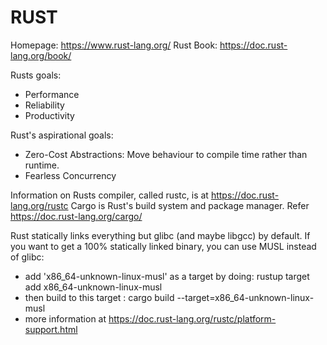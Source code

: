 # RUST

Homepage: https://www.rust-lang.org/
Rust Book: https://doc.rust-lang.org/book/ 

Rusts goals:
- Performance
- Reliability
- Productivity

Rust's aspirational goals:
- Zero-Cost Abstractions: Move behaviour to compile time rather than runtime.
- Fearless Concurrency

Information on Rusts compiler, called rustc, is at https://doc.rust-lang.org/rustc
Cargo is Rust's build system and package manager. Refer https://doc.rust-lang.org/cargo/



Rust statically links everything but glibc (and maybe libgcc) by default. If you want to get a 100% statically linked
binary, you can use MUSL instead of glibc:
- add 'x86_64-unknown-linux-musl' as a target by doing: rustup target add x86_64-unknown-linux-musl
- then build to this target : cargo build --target=x86_64-unknown-linux-musl
- more information at https://doc.rust-lang.org/rustc/platform-support.html
